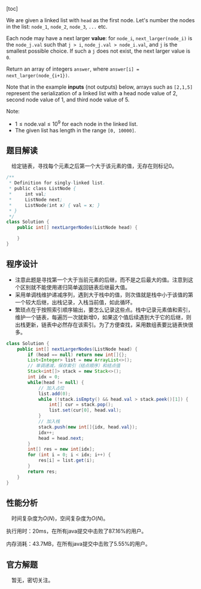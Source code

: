 [toc]

We are given a linked list with `head` as the first node.  Let's number the nodes in the list: `node_1`, `node_2`, `node_3`, `...` etc.

Each node may have a next larger **value**: for `node_i`, `next_larger(node_i)` is the `node_j.val` such that `j > i`, `node_j.val > node_i.val`, and `j` is the smallest possible choice.  If such a `j` does not exist, the next larger value is `0`.

Return an array of integers `answer`, where `answer[i] = next_larger(node_{i+1})`.

Note that in the example **inputs** (not outputs) below, arrays such as `[2,1,5]` represent the serialization of a linked list with a head node value of 2, second node value of 1, and third node value of 5.



Note:

* $1 \le \text{node.val} \le 10^9$ for each node in the linked list.
* The given list has length in the range `[0, 10000]`.



## 题目解读

&emsp;给定链表，寻找每个元素之后第一个大于该元素的值，无存在则标记0。

```java
/**
 * Definition for singly-linked list.
 * public class ListNode {
 *     int val;
 *     ListNode next;
 *     ListNode(int x) { val = x; }
 * }
 */
class Solution {
    public int[] nextLargerNodes(ListNode head) {

    }
}
```

## 程序设计

* 注意此题是寻找第一个大于当前元素的后继，而不是之后最大的值。注意到这个区别就不能使用递归简单返回链表后继最大值。
* 采用单调栈维护递减序列，遇到大于栈中的值，则次值就是栈中小于该值的第一个较大后继，出栈记录，入栈当前值，如此循环。
* 繁琐点在于按照索引顺序输出，要怎么记录这些点。栈中记录元素值和索引，维护一个链表，每遍历一次就新增0，如果这个值后续遇到大于它的后继，则出栈更新，链表中必然存在该索引。为了方便查找，采用数组表要比链表快很多。

```java
class Solution {
    public int[] nextLargerNodes(ListNode head) {
        if (head == null) return new int[]{};
        List<Integer> list = new ArrayList<>();
        // 单调递减，保存索引（结点顺序）和结点值
        Stack<int[]> stack = new Stack<>();
        int idx = 0;
        while(head != null) {
            // 加入占位
            list.add(0);
            while (!stack.isEmpty() && head.val > stack.peek()[1]) {
                int[] cur = stack.pop();
                list.set(cur[0], head.val);
            }
            // 加入栈
            stack.push(new int[]{idx, head.val});
            idx++;
            head = head.next;
        }
        int[] res = new int[idx];
        for (int i = 0; i < idx; i++) {
            res[i] = list.get(i);
        }
        return res;
    }
}
```

## 性能分析

&emsp;时间复杂度为$O(N)$，空间复杂度为$O(N)$。

执行用时：20ms，在所有java提交中击败了87.16%的用户。

内存消耗：43.7MB，在所有java提交中击败了5.55%的用户。

## 官方解题

&emsp;暂无，密切关注。